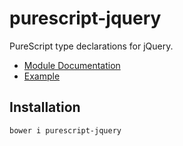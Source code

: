 # purescript-jquery

PureScript type declarations for jQuery.

- [Module Documentation](docs/Control/Monad/Eff/JQuery.md)
- [Example](test/Main.purs)

## Installation

    bower i purescript-jquery
